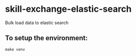 # skill-exchange-elastic-search
Bulk load data to elastic search

## To setup the environment:
```makefile
make venv
```

